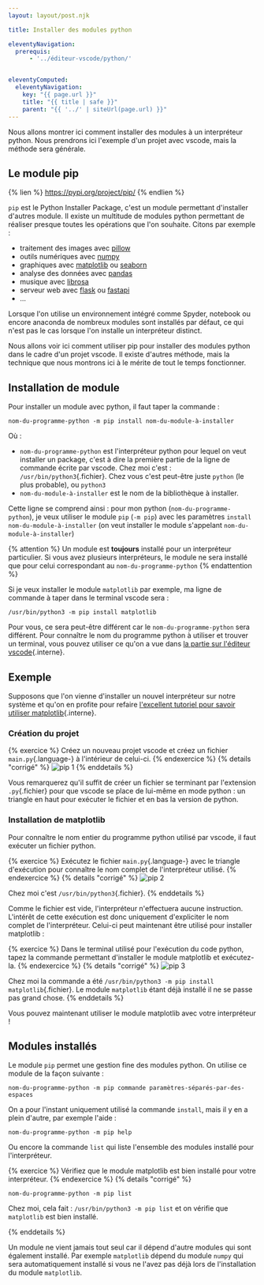 ```yaml
---
layout: layout/post.njk

title: Installer des modules python

eleventyNavigation:
  prerequis:
      - '../éditeur-vscode/python/'


eleventyComputed:
  eleventyNavigation:
    key: "{{ page.url }}"
    title: "{{ title | safe }}"
    parent: "{{ '../' | siteUrl(page.url) }}"
---
```


Nous allons montrer ici comment installer des modules à un interpréteur python. Nous prendrons ici l'exemple d'un projet avec vscode, mais la méthode sera générale.

## Le module pip

{% lien %}
<https://pypi.org/project/pip/>
{% endlien %}

`pip` est le Python Installer Package, c'est un module permettant d'installer d'autres module. Il existe un multitude de modules python permettant de réaliser presque toutes les opérations que l'on souhaite. Citons par exemple :

- traitement des images avec [pillow](https://pillow.readthedocs.io/en/stable/)
- outils numériques avec [numpy](https://numpy.org/)
- graphiques avec [matplotlib](https://matplotlib.org/) ou [seaborn](https://seaborn.pydata.org/)
- analyse des données avec [pandas](https://pandas.pydata.org/)
- musique avec [librosa](https://librosa.org/doc/latest/index.html)
- serveur web avec [flask](https://flask.palletsprojects.com/en/stable/) ou [fastapi](https://fastapi.tiangolo.com/)
- ...

Lorsque l'on utilise un environnement intégré comme Spyder, notebook ou encore anaconda de nombreux modules sont installés par défaut, ce qui n'est pas le cas lorsque l'on installe un interpréteur distinct.

Nous allons voir ici comment utiliser pip pour installer des modules python dans le cadre d'un projet vscode. Il existe d'autres méthode, mais la technique que nous montrons ici à le mérite de tout le temps fonctionner.

## Installation de module

Pour installer un module avec python, il faut taper la commande :

```shell
nom-du-programme-python -m pip install nom-du-module-à-installer
```

Où :

- `nom-du-programme-python` est l'interpréteur python pour lequel on veut installer un package, c'est à dire la première partie de la ligne de commande écrite par vscode. Chez moi c'est : `/usr/bin/python3`{.fichier}. Chez vous c'est peut-être juste `python` (le plus probable), ou `python3`
- `nom-du-module-à-installer` est le nom de la bibliothèque à installer.

Cette ligne se comprend ainsi : pour mon python (`nom-du-programme-python`), je veux utiliser le module `pip` (`-m pip`) avec les paramètres `install nom-du-module-à-installer` (on veut installer le module s'appelant `nom-du-module-à-installer`)

{% attention %}
Un module est **toujours** installé pour un interpréteur particulier. Si vous avez plusieurs interpréteurs, le module ne sera installé que pour celui correspondant au `nom-du-programme-python`
{% endattention %}

Si je veux installer le module `matplotlib` par exemple, ma ligne de commande à taper dans le terminal vscode sera :

```shell
/usr/bin/python3 -m pip install matplotlib
```

Pour vous, ce sera peut-être différent car le `nom-du-programme-python` sera différent. Pour connaître le nom du programme python à utiliser et trouver un terminal, vous pouvez utiliser ce qu'on a vue dans [la partie sur l'éditeur vscode](../éditeur-vscode/python/#exécuter-programme){.interne}.

## Exemple

Supposons que l'on vienne d'installer un nouvel interpréteur sur notre système et qu'on en profite pour refaire [l'excellent tutoriel pour savoir utiliser matplotlib](../matplotlib/){.interne}.

### Création du projet

{% exercice %}
Créez un nouveau projet vscode et créez un fichier `main.py`{.language-} à l'intérieur de celui-ci.
{% endexercice %}
{% details "corrigé" %}
![pip 1](./pip-1.png)
{% enddetails %}

Vous remarquerez qu'il suffit de créer un fichier se terminant par l'extension `.py`{.fichier} pour que vscode se place de lui-même en mode python : un triangle en haut pour exécuter le fichier et en bas la version de python.

### Installation de matplotlib

Pour connaître le nom entier du programme python utilisé par vscode, il faut exécuter un fichier python.

{% exercice %}
Exécutez le fichier `main.py`{.language-} avec le triangle d'exécution pour connaître le nom complet de l'interpréteur utilisé.
{% endexercice %}
{% details "corrigé" %}
![pip 2](./pip-2.png)

Chez moi c'est `/usr/bin/python3`{.fichier}.
{% enddetails %}

Comme le fichier est vide, l'interpréteur n'effectuera aucune instruction. L'intérêt de cette exécution est donc uniquement d'expliciter le nom complet de l'interpréteur. Celui-ci peut maintenant être utilisé pour installer matplotlib :

{% exercice %}
Dans le terminal utilisé pour l'exécution du code python, tapez la commande permettant d'installer le module matplotlib et exécutez-la.
{% endexercice %}
{% details "corrigé" %}
![pip 3](./pip-3.png)

Chez moi la commande a été `/usr/bin/python3 -m pip install matplotlib`{.fichier}. Le module `matplotlib` étant déjà installé il ne se passe pas grand chose.
{% enddetails %}

Vous pouvez maintenant utiliser le module matplotlib avec votre interpréteur !

## Modules installés

Le module `pip` permet une gestion fine des modules python. On utilise ce module de la façon suivante :

```shell
nom-du-programme-python -m pip commande paramètres-séparés-par-des-espaces
```

On a pour l'instant uniquement utilisé la commande `install`, mais il y en a plein d'autre, par exemple l'aide :

```shell
nom-du-programme-python -m pip help
```

Ou encore la commande `list` qui liste l'ensemble des modules installé pour l'interpréteur.

{% exercice %}
Vérifiez que le module matplotlib est bien installé pour votre interpréteur.
{% endexercice %}
{% details "corrigé" %}

```shell
nom-du-programme-python -m pip list
```

Chez moi, cela fait : `/usr/bin/python3 -m pip list` et on vérifie que `matplotlib` est bien installé.

{% enddetails %}

Un module ne vient jamais tout seul car il dépend d'autre modules qui sont également installé. Par exemple `matplotlib` dépend du module `numpy` qui sera automatiquement installé si vous ne l'avez pas déjà lors de l'installation du module `matplotlib`.
